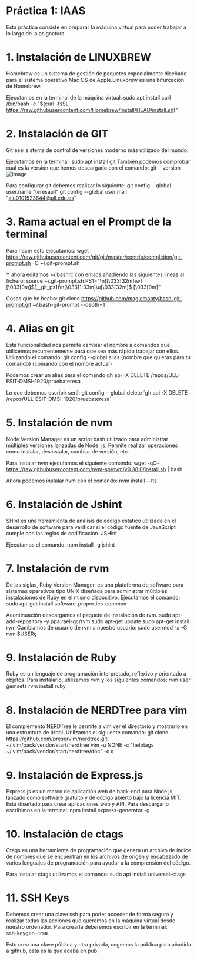 
# Práctica 1: IAAS

Esta práctica consiste en preparar la máquina virtual para poder trabajar a lo largo de la asignatura. 


# 1. Instalación de LINUXBREW
Homebrew es un sistema de gestión de paquetes especialmente diseñado para el sistema operativo Mac OS de Apple.Linuxbrew es una bifurcación de Homebrew.

Ejecutamos en la terminal de la máquina virtual:
    sudo apt install curl
    /bin/bash -c "$(curl -fsSL https://raw.githubusercontent.com/Homebrew/install/HEAD/install.sh)"

# 2. Instalación de GIT
Git esel sistema de control de versiones moderno más utilizado del mundo. 

Ejecutamos en la terminal:
    sudo apt install git 
También podemos comprobar cual es la versión que hemos descargado con el comando: 
    git --version 
![image](/Users/teresabonetcosta/Desktop/capt1git.png)

Para configurar git debemos realizar lo siguiente: 
    git config --global user.name "teresaull"
    git config --global user.mail "alu0101523644@ull.edu.es"
    

# 3. Rama actual en el Prompt de la terminal

Para hacer esto ejecutamos:
    wget https://raw.githubusercontent.com/git/git/master/contrib/completion/git-prompt.sh -O ~/.git-prompt.sh

Y ahora editamos ~/.bashrc con emacs añadiendo las siguientes líneas al fichero:
    source ~/.git-prompt.sh
    PS1="\n[\[\033[32m\]\w]\[\033[0m\]\$(__git_ps1)\n\[\033[1;33m\]\u\[\033[32m\]$ \[\033[0m\]"

Cosas que he hecho:
git clone https://github.com/magicmonty/bash-git-prompt.git ~/.bash-git-prompt --depth=1


# 4. Alias en git

Esta funcionalidad nos permite cambiar el nombre a comandos que utilicemos recurrentemente para que sea más rápido trabajar con ellos. 
Utilizando el comando:
    git config --global alias.{nombre que quieras para tu comando} {comando con el nombre actual}

Podemos crear un alias para el comando 
    gh api -X DELETE /repos/ULL-ESIT-DMSI-1920/pruebateresa

Lo que debemos escribir será:
    git config --global.delete ´gh api -X DELETE /repos/ULL-ESIT-DMSI-1920/pruebateresa´

 

# 5. Instalación de nvm
Node Version Manager es un script bash utilizado para administrar múltiples versiones lanzadas de Node. js. Permite realizar operaciones como instalar, desinstalar, cambiar de versión, etc.

Para instalar nvm ejecutamos el siguiente comando:
    wget -qO- https://raw.githubusercontent.com/nvm-sh/nvm/v0.38.0/install.sh | bash

Ahora podemos instalar nvm con el comando:
    nvm install --lts

# 6. Instalación de Jshint 
SHint es una herramienta de análisis de código estático utilizada en el desarrollo de software para verificar si el código fuente de JavaScript cumple con las reglas de codificación. JSHint

Ejecutamos el comando: 
    npm install -g jshint

# 7. Instalación de rvm  
De las siglas, Ruby Version Manager, es una plataforma de software para sistemas operativos tipo UNIX diseñada para administrar múltiples instalaciones de Ruby en el mismo dispositivo.
Ejecutamos el comando:
    sudo apt-get install software-properties-common

Acontinuación descargamos el paquete de instalación de rvm. 
    sudo apt-add-repository -y ppa:rael-gc/rvm
    sudo apt-get update
    sudo apt-get install rvm
Cambiamos de usuario de rvm a nuestro usuario: 
    sudo usermod -a -G rvm $USERç

# 9. Instalación de Ruby 
Ruby es un lenguaje de programación interpretado, reflexivo y orientado a objetos.
Para instalarlo, utilizamos rvm y los siguientes comandos:
    rvm user gemsets 
    rvm install ruby

# 8. Instalación de NERDTree para vim 
El complemento NERDTree le permite a vim ver el directorio y mostrarlo en una estructura de árbol.
Utilizamos el siguiente comando: 
    git clone https://github.com/preservim/nerdtree.git ~/.vim/pack/vendor/start/nerdtree
    vim -u NONE -c "helptags ~/.vim/pack/vendor/start/nerdtree/doc" -c q

# 9. Instalación de Express.js
Express.js es un marco de aplicación web de back-end para Node.js, lanzado como software gratuito y de código abierto bajo la licencia MIT. Está diseñado para crear aplicaciones web y API.
Para descargarlo escribimos en la terminal:
    npm install express-generator -g

# 10. Instalación de ctags
Ctags es una herramienta de programación que genera un archivo de índice de nombres que se encuentran en los archivos de origen y encabezado de varios lenguajes de programación para ayudar a la comprensión del código. 

Para instalar ctags utilizamos el comando:
    sudo apt install universal-ctags

# 11. SSH Keys
Debemos crear una clave ssh para poder acceder de forma segura y realizar todas las acciones que queramos en la máquina virtual desde nuestro ordenador.
Para crearla deberemos escribir en la terminal:             
    ssh-keygen -trsa 

Esto crea una clave pública y otra privada, cogemos la pública para añadirla a github, esta es la que acaba en pub.


